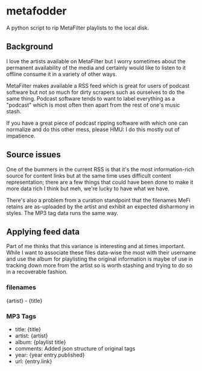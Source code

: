 # metafodder

A python script to rip MetaFilter playlists to the local disk.

## Background

I love the artists available on MetaFilter but I worry sometimes about the
permanent availability of the media and certainly would like to  listen to it
offline consume it in a variety of other ways.

MetaFilter makes available a RSS feed which is great for users of podcast
software but not so much for dirty scrapers such as ourselves to do the same
thing.  Podcast software tends to want to label everything as a "podcast" which
is most often then apart from the rest of one's music stash.

If you have a great piece of podcast ripping software with which one can normalize
and do this other mess, please HMU: I do this mostly out of impatience.

## Source issues

One of the bummers in the current RSS is that it's the most information-rich
source for content links but at the same time uses difficult content
representation; there are a few things that could have been done to make it
more data rich I think but meh, we're lucky to have what we have.

There's also a problem from a curation standpoint that the filenames MeFi
retains are as-uploaded by the artist and exhibit an expected disharmony in
styles.  The MP3 tag data runs the same way.

## Applying feed data

Part of me thinks that this variance is interesting and at times important.
While I want to associate these files data-wise the most with their username and
use the album for playlisting the original information is maybe of use in
tracking down more from the artist so is worth stashing and trying to do so in a
recoverable fashion.

### filenames

{artist} - {title}

### MP3 Tags

* title: {title}
* artist: {artist}
* album: {playlist title}
* comments: Added json structure of original tags
* year: {year entry.published}
* url: {entry.link}
